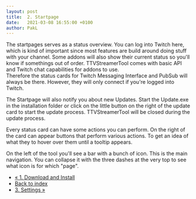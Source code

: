 ```yaml
---
layout: post
title:  2. Startpage
date:   2021-03-08 16:55:00 +0100
author: PakL
---
```

The startpages serves as a status overview. You can log into Twitch here, which is kind of important since most features
are build around doing stuff with your channel. Some addons will also show their current status so you'll know if
somethings out of order. TTVStreamerTool comes with basic API and Twitch chat capabilities for addons to use.<br>
Therefore the status cards for Twitch Messaging Interface and PubSub will always be there. However, they will only
connect if you're logged into Twitch.

The Startpage will also notify you about new Updates. Start the Update.exe in the installation folder or click on the
little button on the right of the update card to start the update process. TTVStreamerTool will be closed during the
update process.

Every status card can have some actions you can perform. On the right of the card can appear buttons that perform
various actions. To get an idea of what they to hover over them until a tooltip appears.

On the left of the tool you'll see a bar with a bunch of icon. This is the main navigation. You can collapse it with the
three dashes at the very top to see what icon is for which "page".

<nav class="mt-4">
	<ul class="pagination justify-content-center">
		<li class="page-item"><a class="bg-dark page-link" href="01-download-and-install.html">« 1. Download and Install</a></li>
		<li class="page-item"><a class="bg-dark page-link" href="index.html">Back to index</a></li>
		<li class="page-item"><a class="bg-dark page-link" href="03-settings.html">3. Settings »</a></li>
	</ul>
</nav>
